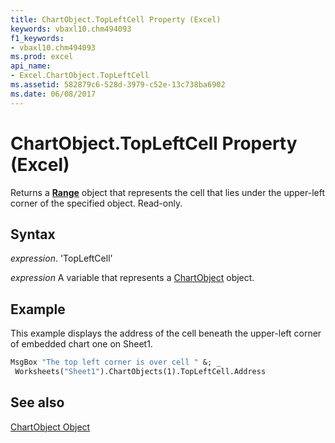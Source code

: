 ```yaml
---
title: ChartObject.TopLeftCell Property (Excel)
keywords: vbaxl10.chm494093
f1_keywords:
- vbaxl10.chm494093
ms.prod: excel
api_name:
- Excel.ChartObject.TopLeftCell
ms.assetid: 582879c6-528d-3979-c52e-13c738ba6902
ms.date: 06/08/2017
---
```



# ChartObject.TopLeftCell Property (Excel)

Returns a  **[Range](Excel.Range(objec).md)** object that represents the cell that lies under the upper-left corner of the specified object. Read-only.


## Syntax

 _expression_. 'TopLeftCell'

 _expression_ A variable that represents a [ChartObject](./Excel.ChartObject.md) object.


## Example

This example displays the address of the cell beneath the upper-left corner of embedded chart one on Sheet1.


```vb
MsgBox "The top left corner is over cell " &; _ 
 Worksheets("Sheet1").ChartObjects(1).TopLeftCell.Address
```


## See also


[ChartObject Object](Excel.ChartObject.md)


